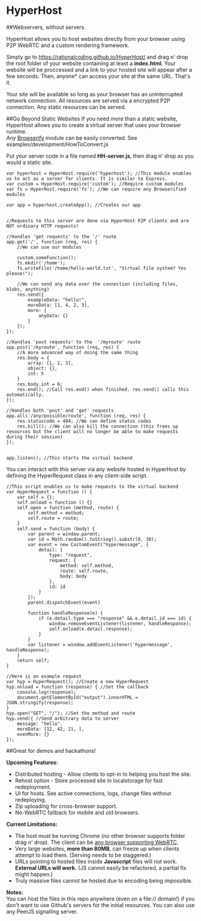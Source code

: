 # HyperHost
##Webservers, without servers.

HyperHost allows you to host websites directly from your browser using P2P WebRTC and a custom rendering framework.

Simply go to https://rationalcoding.github.io/HyperHost/ and drag n' drop the root folder of your website containing at least a **index.html**. Your website will be proccessed and a link to your hosted site will appear after a few seconds. Then, anyone* can access your site at the same URL. That's it.

Your site will be available so long as your browser has an uninterrupted network connection. All resources are served via a encrypted P2P connection. Any static resources can be served.

##Go Beyond Static Websites
If you need more than a static website, HyperHost allows you to create a virtual server that uses your browser runtime.  
*Any* [Browserify](https://www.npmjs.com/package/browserify) module can be easily converted. See examples/development/HowToConvert.js


Put your server code in a file named **HH-server.js**, then drag n' drop as you would a static site.
```
var hyperhost = HyperHost.require('hyperhost'); //This module enables us to act as a server for clients. It is similar to Express.
var custom = HyperHost.require('custom'); //Require custom modules
var fs = HyperHost.require('fs'); //We can require any Browserified modules

var app = hyperhost.createApp(); //Creates our app


//Requests to this server are done via HyperHost P2P clients and are NOT ordinary HTTP requests!

//Handles 'get requests' to the '/' route
app.get('/', function (req, res) {
    //We can use our modules
    
    custom.someFunction();
    fs.mkdir('/home');
    fs.writeFile('/home/hello-world.txt', "Virtual file system? Yes please!");
    
    //We can send any data over the connection (including files, blobs, anything)
    res.send({
        exampleData: "hello!",
        moreData: [1, 4, 2, 3],
        more: {
            anyData: {}
        }
    });
});

//Handles 'post requests' to the  '/myroute' route
app.post('/myroute', function (req, res) {
    //A more advanced way of doing the same thing
    res.body = {
        array: [1, 2, 3],
        object: {},
        int: 5
    }
    res.body.int = 6;
    res.end(); //Call res.end() when finished. res.send() calls this automatically.
});

//Handles both 'post' and 'get' requests 
app.all('/any/possible/route', function (req, res) {
    res.statuscode = 404; //We can define status codes
    res.kill(); //We can also kill the connection (this frees up resources but the client will no longer be able to make requests during their session)
});


app.listen(); //This starts the virtual backend
```

You can interact with this server via any website hosted in HyperHost by defining the HyperRequest class in any client-side script. 
```
//This script enables us to make requests to the virtual backend
var HyperRequest = function () {
    var self = {};
    self.onload = function () {}
    self.open = function (method, route) {
        self.method = method;
        self.route = route;
    }
    self.send = function (body) {
        var parent = window.parent;
        var id = Math.random().toString().substr(0, 30);
        var event = new CustomEvent("hypermessage", {
            detail: {
                type: "request",
                request: {
                    method: self.method,
                    route: self.route,
                    body: body
                },
                id: id
            }
        });
        parent.dispatchEvent(event)

        function handleResponse(e) {
            if (e.detail.type === "response" && e.detail.id === id) {
                window.removeEventListener(listener, handleResponse);
                self.onload(e.detail.response);
            }
        }
        var listener = window.addEventListener('hypermessage', handleResponse);
    }
    return self;
}
```


```
//Here is an example request
var hyp = HyperRequest(); //Create a new HyperRequest
hyp.onload = function (response) { //Set the callback
    console.log(response);
    document.getElementById("output").innerHTML = JSON.stringify(response);
}
hyp.open("GET", "/"); //Set the method and route
hyp.send({ //Send arbitrary data to server
    message: "hello",
    moreData: [12, 42, 21, ],
    evenMore: {}
});
```


##Great for demos and hackathons!

**Upcoming Features:**  
- Distributed hosting - Allow clients to opt-in to helping you host the site.
- Rehost option - Store processed site in localstorage for fast redeployment.
- UI for hosts. See active connections, logs, change files without redeploying.
- Zip uploading for cross-browser support.
- No-WebRTC fallback for mobile and old browsers. 

**Current Limitations:**  
- The host must be running Chrome (no other browser supports folder drag n' drop). The client can be [any browser supporting WebRTC](http://caniuse.com/#feat=rtcpeerconnection).
- Very large websites, **more than 80MB**, can freeze up when clients attempt to load them. (Serving needs to be staggered.)  
- URLs pointing to hosted files inside **Javascript** files will not work. **External URLs will work.** (JS cannot easily be refactored, a partial fix might happen.)
- Truly massive files cannot be hosted due to encoding being impossible.

**Notes:**  
You can host the files in this repo anywhere (even on a file:// domain!) if you don't want to use Github's servers for the initial resources. You can also use any PeerJS signalling server.

